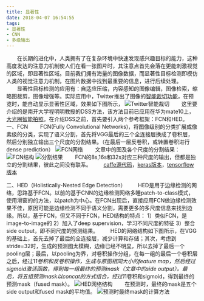 ```yaml
---
title: 显著性
date: 2018-04-07 16:54:55
tags:
- 显著性
- CNN
- 多级输出
---
```

&emsp;&emsp;在长期的进化中，人类拥有了在复杂环境中快速发现感兴趣目标的能力，这种高度发达的注意力机制使人们在看一张图片时，其注意点首先会落在更能刺激视觉的区域，即显著性区域。目前我们拥有海量的图像数据，而显著性目标检测即模仿人类的视觉注意力机制，在图片数据中找到最重要的信息，进行后续处理。  
&emsp;&emsp;显著性目标检测的应用有：自适应压缩，内容感知的图像编辑，图像检索，缩略图裁剪，图像增强等。实际应用中，Twitter推出了图像的[智能裁切功能](https://blog.twitter.com/engineering/en_us/topics/infrastructure/2018/Smart-Auto-Cropping-of-Images.html)，在预览时，能自动显示显著性区域，效果如下图所示，
  ![](/images/智能裁切.png "Twitter智能裁切")
&emsp;&emsp;这里要介绍的是南开大学程明明教授的DSS方法，该方法目前已应用在华为mate10上，[大光圈智能拍照](http://news.nankai.edu.cn/nkyw/system/2017/12/24/000362595.shtml)。在介绍DSS之前，首先要引入两个参考框架：FCN和HED。
一、FCN
&emsp;&emsp;FCN(Fully Convolutional Networks)，将图像级别的分类扩展成像素级的分类，实现了语义分割，首先将VGG最后的三个全连接层换成了卷积层，然后分别独立输出三个尺度的分割结果。（在最后一层反卷积，或转置卷积进行dense prediction）
![](/images/fcn_vgg.png "FCN网络")
&emsp;&emsp;文章中的图及各个尺度的分割结果：
![](/images/FCN.png "FCN结构") 
![](/images/分割结果.png "分割结果")
&emsp;&emsp;FCN的8s,16s和32s对应三种尺度的输出，但都是独立的分割结果，彼此之间没有联系。
&emsp;&emsp;[caffe源代码](https://github.com/shelhamer/fcn.berkeleyvision.org)，[keras版本](https://github.com/aurora95/Keras-FCN)，[tensorflow版本](https://github.com/MarvinTeichmann/tensorflow-fcn)

二、HED（Holistically-Nested Edge Detection）
&emsp;&emsp;HED是用于边缘检测的网络，思路基于FCN。以前的基于CNN的边缘检测网络多睡patch-to-class模式，使用滑窗的的方法，以patch为中心。在FCN出现后，直接应用FCN做边缘检测效果不佳，原因可能是边缘检测不同于语义分割，需要更多的多尺度信息来找到边缘。所以，基于FCN，但又不同于FCN，HED结构的特点：
1）类似FCN，是image-to-image的
2）加入了deep supervision，学习不同尺度的特征
3）整合side output，即不同尺度的预测结果。
&emsp;&emsp;HED的网络结构如下图所示，在VGG的基础上，首先去掉了最后的全连接层，减少计算和存储；其次，考虑到stride=32时，生成的预测图太模糊，边缘已经不明显，所以去掉了最后一个pooling层；最后，以pooling为界，对卷积操作分组，在每一组的最后一个卷积层之后，经过1*1卷积和反卷积操作，生成与原图相同大小的feature map，然后经过sigmoid激活函数，得到每一组最终的预测mask（文章中的side output）。最后，将五组预测mask以concat的方式组合，经过1*1卷积和sigmoid，得到最终的预测mask（fused mask）。
![](/images/hed_vgg.png "HED网络结构")
&emsp;&emsp;在预测时，最终的mask是五个side output和fused mask的平均值。 
![](/images/final_predict.png "预测时最终mask的计算方法")